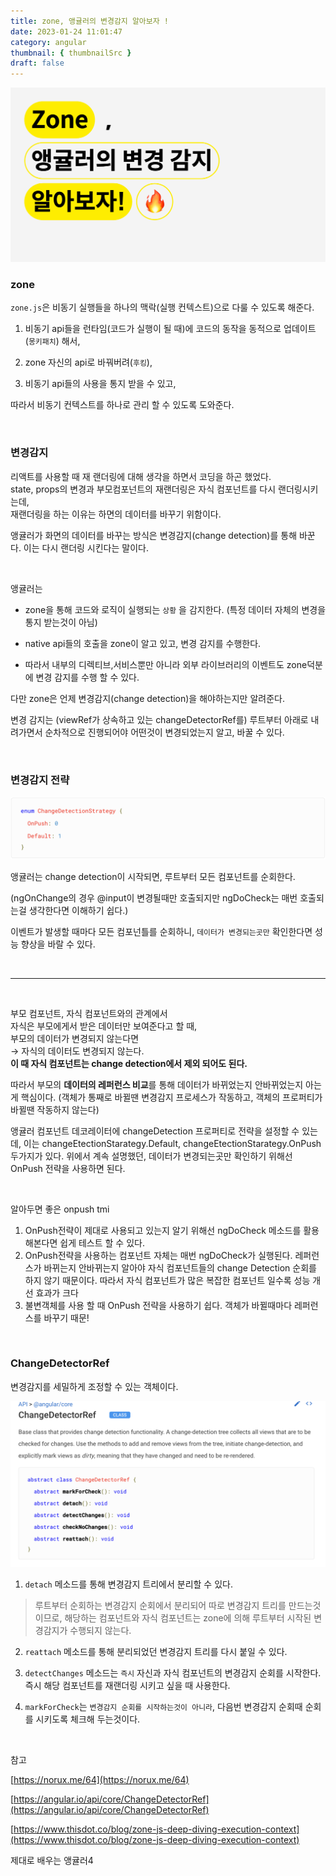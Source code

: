 ```yaml
---
title: zone, 앵귤러의 변경감지 알아보자 !
date: 2023-01-24 11:01:47
category: angular
thumbnail: { thumbnailSrc }
draft: false
---
```


![thumbnail](../../assets/zone-angular-cdr.png)

### zone

`zone.js`은 비동기 실행들을 하나의 맥락(실행 컨텍스트)으로 다룰 수 있도록 해준다.

1. 비동기 api들을 런타임(코드가 실행이 될 때)에 코드의 동작을 동적으로 업데이트(`몽키패치`) 해서,

2. zone 자신의 api로 바꿔버려(`후킹`),

   >

3. 비동기 api들의 사용을 통지 받을 수 있고,

따라서 비동기 컨텍스트를 하나로 관리 할 수 있도록 도와준다.

<br/>

### 변경감지

리액트를 사용할 때 재 랜더링에 대해 생각을 하면서 코딩을 하곤 했었다.  
state, props의 변경과 부모컴포넌트의 재랜더링은 자식 컴포넌트를 다시 랜더링시키는데,  
재랜더링을 하는 이유는 하면의 데이터를 바꾸기 위함이다.

앵귤러가 화면의 데이터를 바꾸는 방식은 변경감지(change detection)를 통해 바꾼다. 이는 다시 랜더링 시킨다는 말이다.

<br />

앵귤러는

- zone을 통해 코드와 로직이 실행되는 `상황` 을 감지한다. (특정 데이터 자체의 변경을 통지 받는것이 아님)

- native api들의 호출을 zone이 알고 있고, 변경 감지를 수행한다.

- 따라서 내부의 디렉티브,서비스뿐만 아니라 외부 라이브러리의 이벤트도 zone덕분에 변경 감지를 수행 할 수 있다.

다만 zone은 언제 변경감지(change detection)을 해야하는지만 알려준다.

변경 감지는 (viewRef가 상속하고 있는 changeDetectorRef를) 루트부터 아래로 내려가면서 순차적으로 진행되어야 어떤것이 변경되었는지 알고, 바꿀 수 있다.

<br/>

### 변경감지 전략

![cds.png](../../assets/cds.png)

앵귤러는 change detection이 시작되면, 루트부터 모든 컴포넌트를 순회한다.

(ngOnChange의 경우 @input이 변경될때만 호출되지만 ngDoCheck는 매번 호출되는걸 생각한다면 이해하기 쉽다.)

이벤트가 발생할 때마다 모든 컴포넌틀를 순회하니, `데이터가 변경되는곳만` 확인한다면 성능 향상을 바랄 수 있다.

<br />

---

<br />

부모 컴포넌트, 자식 컴포넌트와의 관계에서  
자식은 부모에게서 받은 데이터만 보여준다고 할 때,  
부모의 데이터가 변경되지 않는다면  
→ 자식의 데이터도 변경되지 않는다.  
**이 때 자식 컴포넌트는 change detection에서 제외 되어도 된다.**

따라서 부모의 **데이터의 레퍼런스 비교**를 통해 데이터가 바뀌었는지 안바뀌었는지 아는게 핵심이다.
(객체가 통째로 바뀔땐 변경감지 프로세스가 작동하고, 객체의 프로퍼티가 바뀔땐 작동하지 않는다)

앵귤러 컴포넌트 데코레이터에 changeDetection 프로퍼티로 전략을 설정할 수 있는데, 이는 changeEtectionStarategy.Default, changeEtectionStarategy.OnPush 두가지가 있다.
위에서 계속 설명했던, 데이터가 변경되는곳만 확인하기 위해선 OnPush 전략을 사용하면 된다.

<br />

알아두면 좋은 onpush tmi

1. OnPush전략이 제대로 사용되고 있는지 알기 위해선 ngDoCheck 메소드를 활용해본다면 쉽게 테스트 할 수 있다.
2. OnPush전략을 사용하는 컴포넌트 자체는 매번 ngDoCheck가 실행된다. 레퍼런스가 바뀌는지 안바뀌는지 알아야 자식 컴포넌트들의 change Detection 순회를 하지 않기 때문이다. 따라서 자식 컴포넌트가 많은 복잡한 컴포넌트 일수록 성능 개선 효과가 크다
3. 불변객체를 사용 할 때 OnPush 전략을 사용하기 쉽다. 객체가 바뀔때마다 레퍼런스를 바꾸기 때문!

<br/>

### ChangeDetectorRef

변경감지를 세밀하게 조정할 수 있는 객체이다.

![cdr.png](../../assets/cdr.png)

1. `detach` 메소드를 통해 변경감지 트리에서 분리할 수 있다.

> 루트부터 순회하는 변경감지 순회에서 분리되어 따로 변경감지 트리를 만드는것이므로,
> 해당하는 컴포넌트와 자식 컴포넌트는 zone에 의해 루트부터 시작된 변경감지가 수행되지 않는다.

2. `reattach` 메소드를 통해 분리되었던 변경감지 트리를 다시 붙일 수 있다.

3. `detectChanges` 메소드는 `즉시` 자신과 자식 컴포넌트의 변경감지 순회를 시작한다. 즉시 해당 컴포넌트를 재랜더링 시키고 싶을 때 사용한다.

4. `markForCheck`는 `변경감지 순회를 시작하는것이 아니라`, 다음번 변경감지 순회때 순회를 시키도록 체크해 두는것이다.

<br/>

참고

[https://norux.me/64](https://norux.me/64)

[https://angular.io/api/core/ChangeDetectorRef](https://angular.io/api/core/ChangeDetectorRef)

[https://www.thisdot.co/blog/zone-js-deep-diving-execution-context](https://www.thisdot.co/blog/zone-js-deep-diving-execution-context)

제대로 배우는 앵귤러4
